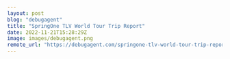 ```yaml
---
layout: post
blog: "debugagent"
title: "SpringOne TLV World Tour Trip Report"
date: 2022-11-21T15:28:29Z
image: images/debugagent.png
remote_url: "https://debugagent.com/springone-tlv-world-tour-trip-report"
---
```

